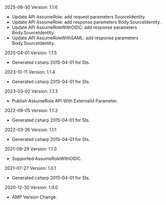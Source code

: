 2025-06-30 Version: 1.1.6
- Update API AssumeRole: add request parameters SourceIdentity.
- Update API AssumeRole: add response parameters Body.SourceIdentity.
- Update API AssumeRoleWithOIDC: add response parameters Body.SourceIdentity.
- Update API AssumeRoleWithSAML: add response parameters Body.SourceIdentity.


2025-04-01 Version: 1.1.5
- Generated csharp 2015-04-01 for Sts.

2023-10-11 Version: 1.1.4
- Generated csharp 2015-04-01 for Sts.

2023-03-02 Version: 1.1.3
- Publish AssumeRole API With ExternalId Parameter.

2022-09-05 Version: 1.1.2
- Generated csharp 2015-04-01 for Sts.

2022-03-26 Version: 1.1.1
- Generated csharp 2015-04-01 for Sts.

2021-09-29 Version: 1.1.0
- Supported AssumeRoleWithOIDC.

2021-07-27 Version: 1.0.1
- Generated csharp 2015-04-01 for Sts.

2020-12-30 Version: 1.0.0
- AMP Version Change.

